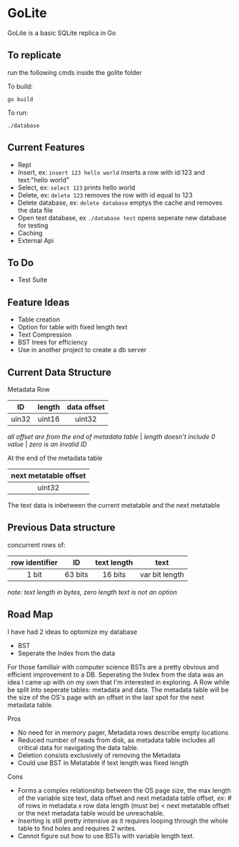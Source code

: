 # GoLite
GoLite is a basic SQLite replica in Go

## To replicate

run the following cmds inside the golite folder

To build:
```
go build
```

To run:
```
./database
```

## Current Features
- Repl
- Insert, ex: `insert 123 hello world` inserts a row with id:123 and text:"hello world"
- Select, ex: `select 123` prints hello world
- Delete, ex: `delete 123` removes the row with id equal to 123
- Delete  database, ex: `delete database` emptys the cache and removes the data file
- Open test database, ex `./database test` opens seperate new database for testing
- Caching
- External Api

## To Do
- Test Suite

## Feature Ideas
- Table creation
- Option for table with fixed length text
- Text Compression
- BST trees for efficiency
- Use in another project to create a db server

## Current Data Structure
Metadata Row

| ID    | length | data offset |
|:-----:|:------:|:-----------:|
| uin32 | uint16 | uint32      |


*all offset are from the end of metadata table* | *length doesn't include 0 value* | *zero is an invalid ID*

At the end of the metadata table

| next metatable offset |
|:---------------------:|
| uint32                |


The text data is inbetween the current metatable and the next metatable

## Previous Data structure
concurrent rows of:

| row identifier | ID      | text length | text           |
|:--------------:|:-------:|:-----------:|:--------------:|
| 1 bit          | 63 bits | 16 bits     | var bit length |


*note: text length in bytes, zero length text is not an option*

## Road Map
I have had 2 ideas to optomize my database
- BST
- Seperate the Index from the data

For those famillair with computer science BSTs are a pretty obvious and efficient improvement to a DB.
Seperating the Index from the data was an idea I came up with on my own that I'm interested in exploring.
A Row while be split into seperate tables: metadata and data. The metadata table will be the size of the OS's page with an offset in the last spot for the next metadata table.

Pros
- No need for in memory pager, Metadata rows describe empty locations
- Reduced number of reads from disk, as metadata table includes all critical data for navigating the data table.
- Deletion consists exclusively of removing the Metadata
- Could use BST in Metatable if text length was fixed length

Cons
- Forms a complex relationship between the OS page size, the max length of the variable size text, data offset and next metadata table offset, ex: # of rows in metadata x row data length (must be) < next metatable offset or the next metadata table would be unreachable.
- Inserting is still pretty intensive as it requires looping through the whole table to find holes and requires 2 writes.
- Cannot figure out how to use BSTs with variable length text.
